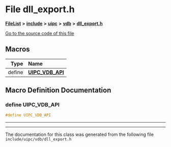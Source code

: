 

# File dll\_export.h



[**FileList**](files.md) **>** [**include**](dir_d44c64559bbebec7f509842c48db8b23.md) **>** [**uipc**](dir_9f30510905f1286cc334e7ecdb1aceca.md) **>** [**vdb**](dir_25c4270e0507639fcebea9a8642b71ea.md) **>** [**dll\_export.h**](dll__export_8h.md)

[Go to the source code of this file](dll__export_8h_source.md)



































































## Macros

| Type | Name |
| ---: | :--- |
| define  | [**UIPC\_VDB\_API**](dll__export_8h.md#define-uipc_vdb_api)  <br> |

## Macro Definition Documentation





### define UIPC\_VDB\_API 

```C++
#define UIPC_VDB_API 
```




<hr>

------------------------------
The documentation for this class was generated from the following file `include/uipc/vdb/dll_export.h`


